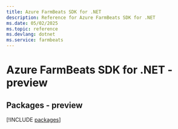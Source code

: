 ```yaml
---
title: Azure FarmBeats SDK for .NET
description: Reference for Azure FarmBeats SDK for .NET
ms.date: 05/02/2025
ms.topic: reference
ms.devlang: dotnet
ms.service: farmbeats
---
```

# Azure FarmBeats SDK for .NET - preview
## Packages - preview
[!INCLUDE [packages](farmbeats-index.md)]
